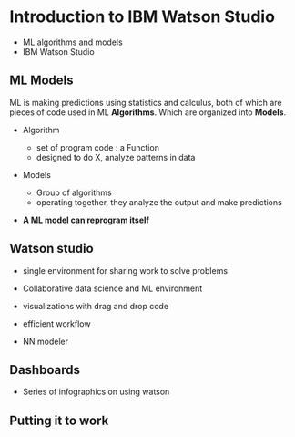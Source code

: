 # Introduction to IBM Watson Studio
- ML algorithms and models
- IBM Watson Studio

## ML Models 
ML is making predictions using statistics and calculus, both of which are pieces of code used in ML **Algorithms**. Which are organized into **Models**. 

- Algorithm
    - set of program code : a Function
    - designed to do X, analyze patterns in data

- Models
    - Group of algorithms
    - operating together, they analyze the output and make predictions

- **A ML model can reprogram itself**

## Watson studio
- single environment for sharing work to solve problems

- Collaborative data science and ML environment 
- visualizations with drag and drop code
- efficient workflow 
- NN modeler

## Dashboards
- Series of infographics on using watson

## Putting it to work
